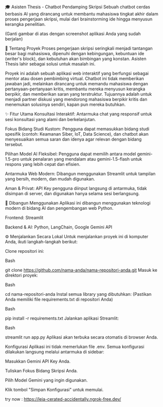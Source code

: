 🎓 Asisten Thesis - Chatbot Pendamping Skripsi
Sebuah chatbot cerdas berbasis AI yang dirancang untuk membantu mahasiswa tingkat akhir dalam proses pengerjaan skripsi, mulai dari brainstorming ide hingga menyusun kerangka penelitian.

(Ganti gambar di atas dengan screenshot aplikasi Anda yang sudah berjalan)

🧠 Tentang Proyek
Proses pengerjaan skripsi seringkali menjadi tantangan besar bagi mahasiswa, dipenuhi dengan kebingungan, kebuntuan ide (writer's block), dan kebutuhan akan bimbingan yang konstan. Asisten Thesis lahir sebagai solusi untuk masalah ini.

Proyek ini adalah sebuah aplikasi web interaktif yang berfungsi sebagai mentor atau dosen pembimbing virtual. Chatbot ini tidak memberikan jawaban jadi, melainkan dirancang untuk memandu mahasiswa dengan pertanyaan-pertanyaan kritis, membantu mereka menyusun kerangka berpikir, dan memberikan saran yang terstruktur. Tujuannya adalah untuk menjadi partner diskusi yang mendorong mahasiswa berpikir kritis dan menemukan solusinya sendiri, kapan pun mereka butuhkan.

✨ Fitur Utama
Konsultasi Interaktif: Antarmuka chat yang responsif untuk sesi konsultasi yang alami dan berkelanjutan.

Fokus Bidang Studi Kustom: Pengguna dapat memasukkan bidang studi spesifik (contoh: Keamanan Siber, IoT, Data Science), dan chatbot akan menyesuaikan semua saran dan idenya agar relevan dengan bidang tersebut.

Pilihan Model AI Fleksibel: Pengguna dapat memilih antara model gemini-1.5-pro untuk penalaran yang mendalam atau gemini-1.5-flash untuk respons yang lebih cepat dan efisien.

Antarmuka Web Modern: Dibangun menggunakan Streamlit untuk tampilan yang bersih, modern, dan mudah digunakan.

Aman & Privat: API Key pengguna diinput langsung di antarmuka, tidak disimpan di server, dan digunakan hanya selama sesi berlangsung.

🚀 Dibangun Menggunakan
Aplikasi ini dibangun menggunakan teknologi modern di bidang AI dan pengembangan web Python.

Frontend: Streamlit

Backend & AI: Python, LangChain, Google Gemini API

⚙️ Menjalankan Secara Lokal
Untuk menjalankan proyek ini di komputer Anda, ikuti langkah-langkah berikut:

Clone repositori ini:

Bash

git clone https://github.com/nama-anda/nama-repositori-anda.git
Masuk ke direktori proyek:

Bash

cd nama-repositori-anda
Instal semua library yang dibutuhkan: (Pastikan Anda memiliki file requirements.txt di repositori Anda)

Bash

pip install -r requirements.txt
Jalankan aplikasi Streamlit:

Bash

streamlit run app.py
Aplikasi akan terbuka secara otomatis di browser Anda.

Konfigurasi
Aplikasi ini tidak memerlukan file .env. Semua konfigurasi dilakukan langsung melalui antarmuka di sidebar:

Masukkan Gemini API Key Anda.

Tuliskan Fokus Bidang Skripsi Anda.

Pilih Model Gemini yang ingin digunakan.

Klik tombol "Simpan Konfigurasi" untuk memulai.

try now : https://leia-cerated-accidentally.ngrok-free.dev/
